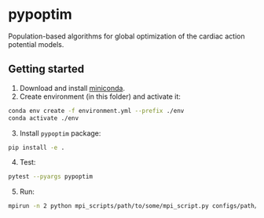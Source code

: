 # pypoptim
Population-based algorithms for global optimization of the cardiac action potential models.

## Getting started
1. Download and install [miniconda](https://docs.conda.io/en/latest/miniconda.html#linux-installers).
2. Create environment (in this folder) and activate it:
```sh
conda env create -f environment.yml --prefix ./env
conda activate ./env
```
3. Install `pypoptim` package:
```sh
pip install -e .
```

4. Test:
```sh
pytest --pyargs pypoptim
```

5. Run:
```sh
mpirun -n 2 python mpi_scripts/path/to/some/mpi_script.py configs/path/to/some/config.json
```

